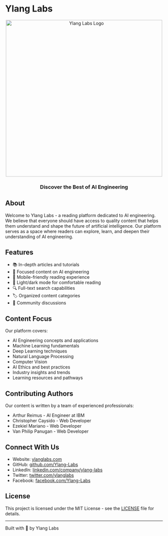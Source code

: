 # Ylang Labs

<div align="center">
  <img src="./public/static/images/logo-text-colored.png" alt="Ylang Labs Logo" width="500"/>
  <h3>Discover the Best of AI Engineering</h3>
</div>

## About

Welcome to Ylang Labs - a reading platform dedicated to AI engineering. We believe that everyone should have access to quality content that helps them understand and shape the future of artificial intelligence. Our platform serves as a space where readers can explore, learn, and deepen their understanding of AI engineering.

## Features

- 📚 In-depth articles and tutorials
- 🎯 Focused content on AI engineering
- 📱 Mobile-friendly reading experience
- 🌙 Light/dark mode for comfortable reading
- 🔍 Full-text search capabilities
- 🏷️ Organized content categories
- 💬 Community discussions

## Content Focus

Our platform covers:

- AI Engineering concepts and applications
- Machine Learning fundamentals
- Deep Learning techniques
- Natural Language Processing
- Computer Vision
- AI Ethics and best practices
- Industry insights and trends
- Learning resources and pathways

## Contributing Authors

Our content is written by a team of experienced professionals:

- Arthur Reimus - AI Engineer at IBM
- Christopher Caysido - Web Developer
- Ezekiel Mariano - Web Developer
- Van Philip Panugan - Web Developer

## Connect With Us

- Website: [ylanglabs.com](https://ylanglabs.com)
- GitHub: [github.com/Ylang-Labs](https://github.com/Ylang-Labs)
- LinkedIn: [linkedin.com/company/ylang-labs](https://www.linkedin.com/company/ylang-labs/)
- Twitter: [twitter.com/ylanglabs](https://twitter.com/ylanglabs)
- Facebook: [facebook.com/Ylang-Labs](https://facebook.com/people/Ylang-Labs/61570044613790/)

## License

This project is licensed under the MIT License - see the [LICENSE](LICENSE) file for details.

---

Built with 💛 by Ylang Labs
